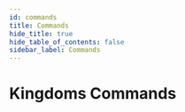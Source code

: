 ```yaml
---
id: commands
title: Commands
hide_title: true
hide_table_of_contents: false
sidebar_label: Commands
---
```

# Kingdoms Commands